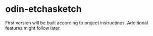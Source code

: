 # odin-etchasketch

First version will be built according to project instructinos.
Additional features might follow later.